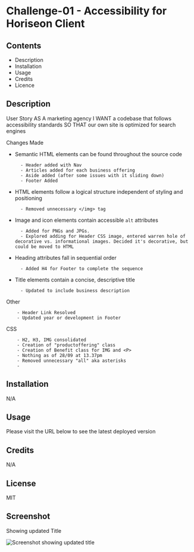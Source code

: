 
# Challenge-01 - Accessibility for Horiseon Client 


## Contents
 - Description
 - Installation
 - Usage
 - Credits
 - Licence


## Description 

User Story 
AS A marketing agency 
I WANT a codebase that follows accessibility standards 
SO THAT our own site is optimized for search engines

Changes Made 

* Semantic HTML elements can be found throughout the source code

        - Header added with Nav 
        - Articles added for each business offering 
        - Aside added (after some issues with it sliding down)
        - Footer Added 


* HTML elements follow a logical structure independent of styling and positioning

        - Removed unnecessary </img> tag

* Image and icon elements contain accessible `alt` attributes

        - Added for PNGs and JPGs. 
        - Explored adding for Header CSS image, entered warren hole of decorative vs. informational images. Decided it's decorative, but could be moved to HTML

* Heading attributes fall in sequential order

        - Added H4 for Footer to complete the sequence

* Title elements contain a concise, descriptive title

        - Updated to include business description 


Other

        - Header Link Resolved
        - Updated year or development in Footer


CSS

        - H2, H3, IMG consolidated 
        - Creation of "productoffering" class 
        - Creation of Benefit class for IMG and <P>
        - Nothing as of 28/09 at 13.37pm
        - Removed unnecessary "all" aka asterisks 
        - 


## Installation

N/A

## Usage

Please visit the URL below to see the latest deployed version

## Credits

N/A

## License 

MIT

## Screenshot 

Showing updated Title 

![Screenshot showing updated title](<Screenshot Showing New Title.png>)

